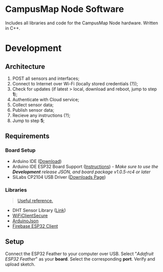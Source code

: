 # CampusMap Node Software

Includes all libraries and code for the CampusMap Node hardware. Written in C++.

# Development

## Architecture

1. POST all sensors and interfaces;
2. Connect to Internet over Wi-Fi (locally stored credentials (?));
3. Check for updates (if latest > local, download and reboot, jump to step **1**);
4. Authenticate with Cloud service;
5. Collect sensor data;
6. Publish sensor data;
7. Recieve any instructions (?);
8. Jump to step **5**;

## Requirements

### Board Setup

- Arduino IDE ([Download](https://www.arduino.cc/en/software))
- Arduino IDE ESP32 Board Support ([Instructions](https://github.com/espressif/arduino-esp32/blob/master/docs/arduino-ide/boards_manager.md)) - *Make sure to use the **Development** release JSON, and board package v1.0.5-rc4 or later*
- SiLabs CP2104 USB Driver ([Downloads Page](https://www.silabs.com/developers/usb-to-uart-bridge-vcp-drivers))

### Libraries

> [Useful reference.](https://github.com/espressif/arduino-esp32)

- DHT Sensor Library ([Link](https://www.arduino.cc/reference/en/libraries/dht-sensor-library/))
- [WiFiClientSecure](https://github.com/espressif/arduino-esp32/tree/master/libraries/WiFiClientSecure)
- [ArduinoJson](https://arduinojson.org/)
- [Firebase ESP32 Client](https://github.com/mobizt/Firebase-ESP32)

## Setup

Connect the ESP32 Feather to your computer over USB. Select "*Adafruit ESP32 Feather*" as your **board**. Select the corresponding **port**. Verify and upload sketch.
